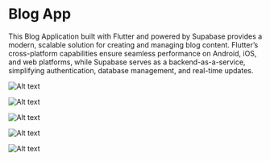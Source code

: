 # Blog App

This Blog Application built with Flutter and powered by Supabase provides a modern,
scalable solution for creating and managing blog content. Flutter’s cross-platform
capabilities ensure seamless performance on Android, iOS, and web platforms,
while Supabase serves as a backend-as-a-service, simplifying authentication, database management,
and real-time updates.

![Alt text](https://github.com/Iamdheeraj22/blog_app/blob/main/outputs/Screenshot_20250103_000919.png "Output 1")

![Alt text](https://github.com/Iamdheeraj22/blog_app/blob/main/outputs/Screenshot_20250103_000957.png "Output 2")

![Alt text](https://github.com/Iamdheeraj22/blog_app/blob/main/outputs/Screenshot_20250103_001059.png "Output 3")

![Alt text](https://github.com/Iamdheeraj22/blog_app/blob/main/outputs/Screenshot_20250103_001134.png "Output 4")

![Alt text](https://github.com/Iamdheeraj22/blog_app/blob/main/outputs/Screenshot_20250103_001143.png "Output 5")